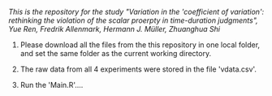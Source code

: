 

_This is the repository for the study "Variation in the 'coefficient of variation': rethinking the violation of the scalar proerpty in time-duration judgments", Yue Ren, Fredrik Allenmark, Hermann J. Müller, Zhuanghua Shi_

1. Please download all the files from the this repository in one local folder, and set the same folder as the current working directory. 

2. The raw data from all 4 experiments were stored in the file 'vdata.csv'.

3. Run the 'Main.R'....
